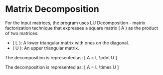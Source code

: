 # Matrix Decomposition
For the input matrices, the program uses LU Decomposition - matrix factorization technique that expresses a square matrix \( A \) as the product of two matrices:
- \( L \): A lower triangular matrix with ones on the diagonal.
- \( U \): An upper triangular matrix.

The decomposition is represented as:
\[
A = L \cdot U
\]

The decomposition is represented as:
\[
A = L \times U
\]
